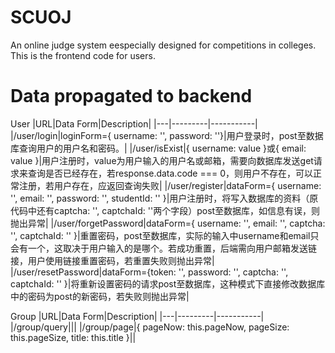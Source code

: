 # SCUOJ
An online judge system eespecially designed for competitions in colleges.
This is the frontend code for users.


# Data propagated to backend
User
|URL|Data Form|Description|
|---|---------|-----------|
|/user/login|loginForm={ username: '', password: ''}|用户登录时，post至数据库查询用户的用户名和密码。|
|/user/isExist|{ username: value }或{ email: value }|用户注册时，value为用户输入的用户名或邮箱，需要向数据库发送get请求来查询是否已经存在，若response.data.code === 0，则用户不存在，可以正常注册，若用户存在，应返回查询失败|
|/user/register|dataForm={ username: '', email: '', password: '', studentId: '' }|用户注册时，将写入数据库的资料（原代码中还有captcha: '', captchaId: ''两个字段）post至数据库，如信息有误，则抛出异常|
|/user/forgetPassword|dataForm={ username: '', email: '', captcha: '', captchaId: '' }|重置密码，post至数据库，实际的输入中username和email只会有一个，这取决于用户输入的是哪个。若成功重置，后端需向用户邮箱发送链接，用户使用链接重置密码，若重置失败则抛出异常|
|/user/resetPassword|dataForm={token: '', password: '', captcha: '', captchaId: '' }|将重新设置密码的请求post至数据库，这种模式下直接修改数据库中的密码为post的新密码，若失败则抛出异常|

Group
|URL|Data Form|Description|
|---|---------|-----------|
|/group/query|||
|/group/page|{ pageNow: this.pageNow, pageSize: this.pageSize, title: this.title }||
